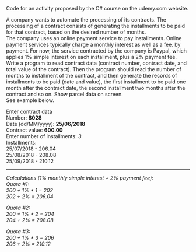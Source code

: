 Code for an activity proposed by the C# course on the udemy.com website.  

A company wants to automate the processing of its contracts. The processing of a contract consists of generating the installments to be paid for that contract, based on the desired number of months.  
The company uses an online payment service to pay installments. Online payment services typically charge a monthly interest as well as a fee. by payment. For now, the service contracted by the company is Paypal, which applies 1% simple interest on each installment, plus a 2% payment fee.  
Write a program to read contract data (contract number, contract date, and total value of the contract). Then the program should read the number of months to installment of the contract, and then generate the records of installments to be paid (date and value), the first installment to be paid one month after the contract date, the second installment two months after the contract and so on. Show parcel data on screen.  
See example below.  

Enter contract data  
Number: **8028**  
Date (dd/MM/yyyy): **25/06/2018**  
Contract value: **600.00**  
Enter number of installments: *3*  
Installments:  
25/07/2018 - 206.04  
25/08/2018 - 208.08  
25/09/2018 - 210.12  

---------------------------------
*Calculations (1% monthly simple interest + 2% payment fee):*  
*Quota #1:*  
*200 + 1% \* 1 = 202*  
*202 + 2% = 206.04*  

*Quota #2:*  
*200 + 1% \* 2 = 204*  
*204 + 2% = 208.08*  

*Quota #3:*  
*200 + 1% \* 3 = 206*  
*206 + 2% = 210.12*  